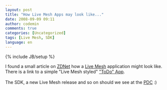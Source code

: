 ```yaml
---
layout: post
title: "How Live Mesh Apps may look like..."
date: 2008-09-09 09:11
author: codemin
comments: true
categories: [Uncategorized]
tags: [Live Mesh, SDK]
language: en
---
```

{% include JB/setup %}
<p>I found a small article on <a href="http://blogs.zdnet.com/microsoft/?p=1574" target="_blank">ZDNet</a> how a <a href="{{BASE_PATH}}/2008/08/07/live-mesh-tech-preview/" target="_blank">Live Mesh</a> application might look like. There is a link to a simple &quot;Live Mesh styled&quot; <a href="http://www.istartedsomething.com/20080908/applications-coming-soon-to-a-mesh-near-you/" target="_blank">&quot;ToDo&quot; App</a>.&#160; <br />    <br />The SDK, a new Live Mesh release and so on should we see at the <a href="http://www.microsoftpdc.com/" target="_blank">PDC</a> :)</p>
